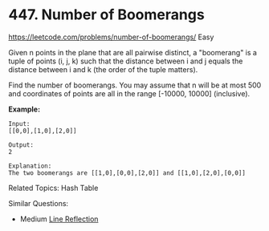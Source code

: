 # 447. Number of Boomerangs
<https://leetcode.com/problems/number-of-boomerangs/>
Easy

Given n points in the plane that are all pairwise distinct, a "boomerang" is a tuple of points (i, j, k) such that the distance between i and j equals the distance between i and k (the order of the tuple matters).

Find the number of boomerangs. You may assume that n will be at most 500 and coordinates of points are all in the range [-10000, 10000] (inclusive).

**Example:**

    Input:
    [[0,0],[1,0],[2,0]]

    Output:
    2

    Explanation:
    The two boomerangs are [[1,0],[0,0],[2,0]] and [[1,0],[2,0],[0,0]]


Related Topics: Hash Table

Similar Questions: 
* Medium [Line Reflection](https://leetcode.com/problems/number-of-boomerangs/)


